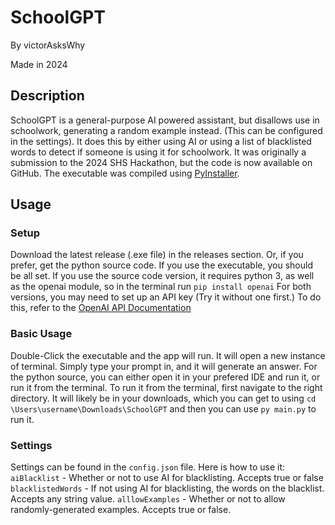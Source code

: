 # SchoolGPT
By victorAsksWhy

Made in 2024
## Description
SchoolGPT is a general-purpose AI powered assistant, but disallows use in schoolwork, generating a random
example instead. (This can be configured in the settings). It does this by either using AI or using a list of blacklisted words to detect if someone is using it for schoolwork. It was originally a submission to the 2024 SHS Hackathon, but the code is now available on GitHub. The executable was compiled using [PyInstaller](https://pyinstaller.org/en/stable/).
## Usage
### Setup
Download the latest release (.exe file) in the releases section. Or, if you prefer, get the python source code. If you use the executable, you should be all set. If you use the source code version, it requires python 3, as well as the openai module, so in the terminal run 
`pip install openai`
For both versions, you may need to set up an API key (Try it without one first.) To do this, refer to the
[OpenAI API Documentation](https://platform.openai.com/docs/quickstart?context=python)
### Basic Usage
Double-Click the executable and the app will run. It will open a new instance of terminal. Simply type your prompt in, and it will generate an answer.
For the python source, you can either open it in your prefered IDE and run it, or run it from the terminal. To run it from the terminal, first navigate to the right directory. It will likely be in your downloads, which you can get to using
`cd \Users\username\Downloads\SchoolGPT` and then you can use
`py main.py` to run it.
### Settings
Settings can be found in the `config.json` file. Here is how to use it:
`aiBlacklist` - Whether or not to use AI for blacklisting. Accepts true or false
`blacklistedWords` - If not using AI for blacklisting, the words on the blacklist. Accepts any string value.
`alllowExamples` - Whether or not to allow randomly-generated examples. Accepts true or false.